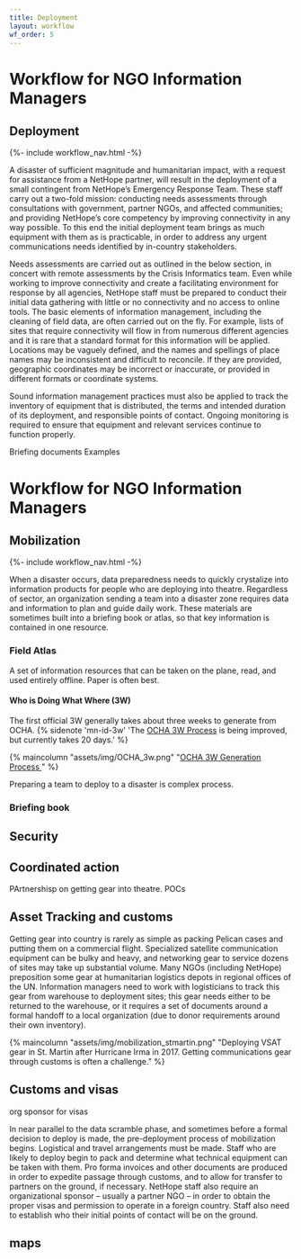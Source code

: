 ```yaml
---
title: Deployment
layout: workflow
wf_order: 5
---
```

# Workflow for NGO Information Managers
## Deployment
{%- include workflow_nav.html -%}

A disaster of sufficient magnitude and humanitarian impact, with a request for assistance from a NetHope partner, will result in the deployment of a small contingent from NetHope’s Emergency Response Team. These staff carry out a two-fold mission: conducting needs assessments through consultations with government, partner NGOs, and affected communities; and providing NetHope’s core competency by improving connectivity in any way possible. To this end the initial deployment team brings as much equipment with them as is practicable, in order to address any urgent communications needs identified by in-country stakeholders.

Needs assessments are carried out as outlined in the below section, in concert with remote assessments by the Crisis Informatics team. Even while working to improve connectivity and create a facilitating environment for response by all agencies, NetHope staff must be prepared to conduct their initial data gathering with little or no connectivity and no access to online tools. The basic elements of information management, including the cleaning of field data, are often carried out on the fly. For example, lists of sites that require connectivity will flow in from numerous different agencies and it is rare that a standard format for this information will be applied. Locations may be vaguely defined, and the names and spellings of place names may be inconsistent and difficult to reconcile. If they are provided, geographic coordinates may be incorrect or inaccurate, or provided in different formats or coordinate systems.

Sound information management practices must also be applied to track the inventory of equipment that is distributed, the terms and intended duration of its deployment, and responsible points of contact. Ongoing monitoring is required to ensure that equipment and relevant services continue to function properly.

Briefing documents
Examples

# Workflow for NGO Information Managers
## Mobilization
{%- include workflow_nav.html -%}

When a disaster occurs, data preparedness needs to quickly crystalize into information products for people who are deploying into theatre. Regardless of sector, an organization sending a team into a disaster zone requires data and information to plan and guide daily work. These materials are sometimes built into a briefing book or atlas, so that key information is contained in one resource.

### Field Atlas
A set of information resources that can be taken on the plane, read, and used entirely offline. Paper is often best.

#### Who is Doing What Where (3W)
The first official 3W generally takes about three weeks to generate from OCHA. {% sidenote 'mn-id-3w' 'The <a href="https://centre.humdata.org/how-the-centre-will-measure-results/">OCHA 3W Process</a> is being improved, but currently takes 20 days.' %}

{% maincolumn "assets/img/OCHA_3w.png" "<a href='https://centre.humdata.org/how-the-centre-will-measure-results/'>OCHA 3W Generation Process </a>" %}

Preparing a team to deploy to a disaster is complex process.

### Briefing book


## Security

## Coordinated action
PArtnershisp on getting gear into theatre.
POCs


## Asset Tracking and customs
Getting gear into country is rarely as simple as packing Pelican cases and putting them on a commercial flight. Specialized satellite communication equipment can be bulky and heavy, and networking gear to service dozens of sites may take up substantial volume. Many NGOs (including NetHope) preposition some gear at humanitarian logistics depots in regional offices of the UN. Information managers need to work with logisticians to track this gear from warehouse to deployment sites; this gear needs either to be returned to the warehouse, or it requires a set of documents around a formal handoff to a local organization (due to donor requirements around their own inventory).


{% maincolumn "assets/img/mobilization_stmartin.png" "Deploying VSAT gear in St. Martin after Hurricane Irma in 2017. Getting communications gear through customs is often a challenge." %}


## Customs and visas
org sponsor for visas



In near parallel to the data scramble phase, and sometimes before a formal decision to deploy is made, the pre-deployment process of mobilization begins. Logistical and travel arrangements must be made. Staff who are likely to deploy begin to pack and determine what technical equipment can be taken with them. Pro forma invoices and other documents are produced in order to expedite passage through customs, and to allow for transfer to partners on the ground, if necessary. NetHope staff also require an organizational sponsor – usually a partner NGO – in order to obtain the proper visas and permission to operate in a foreign country. Staff also need to establish who their initial points of contact will be on the ground.

## maps
